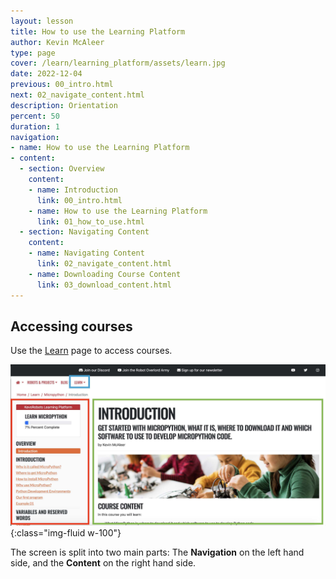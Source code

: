 ```yaml
---
layout: lesson
title: How to use the Learning Platform
author: Kevin McAleer
type: page
cover: /learn/learning_platform/assets/learn.jpg
date: 2022-12-04
previous: 00_intro.html
next: 02_navigate_content.html
description: Orientation
percent: 50
duration: 1
navigation:
- name: How to use the Learning Platform
- content:
  - section: Overview
    content:
    - name: Introduction
      link: 00_intro.html
    - name: How to use the Learning Platform
      link: 01_how_to_use.html
  - section: Navigating Content
    content:
    - name: Navigating Content
      link: 02_navigate_content.html
    - name: Downloading Course Content
      link: 03_download_content.html
---
```



## Accessing courses

Use the [Learn](/learn/) page to access courses.

![screen layout](assets/course_layout.jpg){:class="img-fluid w-100"}

The screen is split into two main parts: The **Navigation** on the left hand side, and the **Content** on the right hand side.
